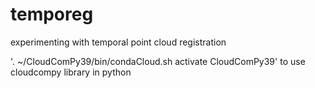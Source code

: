 # temporeg
experimenting with temporal point cloud registration

'. ~/CloudComPy39/bin/condaCloud.sh activate CloudComPy39'
to use cloudcompy library in python
